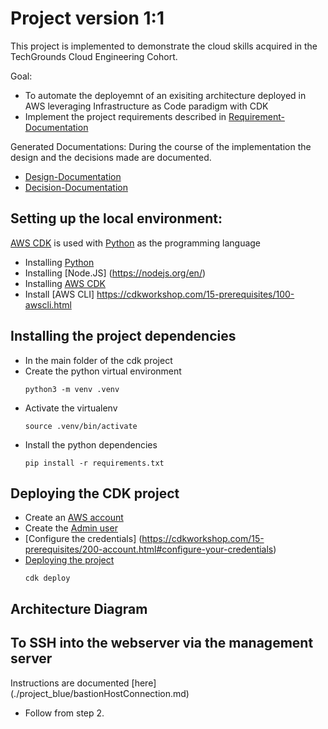 
# Project version 1:1
This project is implemented to demonstrate the cloud skills acquired in the TechGrounds Cloud Engineering Cohort.

Goal: 
- To automate the deployemnt of an exisiting architecture deployed in AWS leveraging Infrastructure as Code paradigm with CDK
- Implement the project requirements described in [Requirement-Documentation](../Version-1.1/Documentation/01_Project_Requirements_v.1.1.md)

Generated Documentations:
During the course of the implementation the design and the decisions made are documented.
- [Design-Documentation](../Version-1.1/Documentation/02_Design_Documentation.md)
- [Decision-Documentation](../Version-1.1/Documentation/03_Decision_Documentation.md)

## Setting up the local environment: 

[AWS CDK](https://aws.amazon.com/cdk/) is used with [Python](https://www.python.org/) as the programming language
- Installing [Python](https://cdkworkshop.com/15-prerequisites/600-python.html)
- Installing [Node.JS] (https://nodejs.org/en/)
- Installing [AWS CDK](https://cdkworkshop.com/15-prerequisites/500-toolkit.html)
- Install [AWS CLI] https://cdkworkshop.com/15-prerequisites/100-awscli.html

## Installing the project dependencies
- In the main folder of the cdk project 
- Create the python virtual environment
    ```
    python3 -m venv .venv
    ```
- Activate the virtualenv
    ```
    source .venv/bin/activate
    ```
- Install the python dependencies
   ```
   pip install -r requirements.txt
   ```

## Deploying the CDK project
- Create an [AWS account](https://aws.amazon.com/console/)
- Create the [Admin user](https://cdkworkshop.com/15-prerequisites/200-account.html)
- [Configure the credentials] (https://cdkworkshop.com/15-prerequisites/200-account.html#configure-your-credentials)
- [Deploying the project](https://cdkworkshop.com/30-python/20-create-project/500-deploy.html)
    ```
    cdk deploy
    ```

## Architecture Diagram


## To SSH into the webserver via the management server

Instructions are documented [here] (./project_blue/bastionHostConnection.md)
- Follow from step 2.




